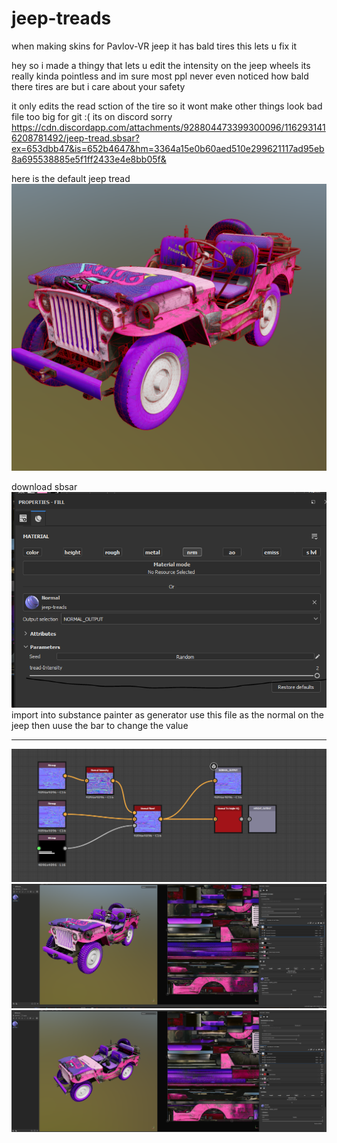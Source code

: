 # jeep-treads
when making skins for Pavlov-VR jeep it has bald tires this lets u fix it  

hey so i made a thingy that lets u edit  the intensity on the jeep wheels its really kinda pointless and im sure most ppl never even noticed how bald there tires are but i care about your safety   

it only edits the read sction of the tire so it wont make other things look bad 
file too big for git :( its on discord sorry 
https://cdn.discordapp.com/attachments/928804473399300096/1162931416208781492/jeep-tread.sbsar?ex=653dbb47&is=652b4647&hm=3364a15e0b60aed510e299621117ad95eb8a695538885e5f1ff2433e4e8bb05f&

<p>
here is the default jeep tread 
<img src="image.png">
</p>

<p>
download sbsar 
<img src="image5.png">
import into substance painter as generator use this file as the normal on the jeep then uuse the bar to change the value 
  <br><hr>
<img src="image3.png">
<img src="image1.png">
<img src="image2.png">
</p >
